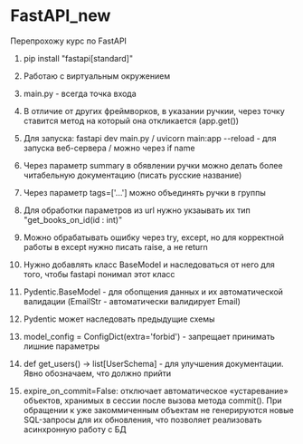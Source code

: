 # FastAPI_new
Перепрохожу курс по FastAPI

1) pip install "fastapi[standard]"
2) Работаю с виртуальным окружением
3) main.py - всегда точка входа
4) В отличие от других фреймворков, в указании ручкии, через точку ставится метод на который она откликается (app.get())

5) Для запуска: fastapi dev main.py / uvicorn main:app --reload - для запуска веб-сервера  / можно через if name
6) Через параметр summary в обявлении ручки можно делать более читабельную документацию (писать русские название)
7) Через параметр tags=['...'] можно объединять ручки в группы

8) Для обработки параметров из url нужно укзаывать их тип "get_books_on_id(id : int)"
9) Можно обрабатывать ошибку через try, except, но для корректной работы в except нужно писать raise, а не return
10) Нужно добавлять класс BaseModel и наследоваться от него для того, чтобы fastapi понимал этот класс 

11) Pydentic.BaseModel - для обопщения данных и их автоматической валидации (EmailStr - автоматически валидирует Email)
12) Pydentic может наследовать предыдущие схемы
13) model_config = ConfigDict(extra='forbid') - запрещает принимать лишние параметры
14) def get_users() -> list[UserSchema] - для улучшения документации. Явно обозначаем, что должно прийти

15) expire_on_commit=False: отключает автоматическое «устаревание» объектов, хранимых в сессии после вызова метода commit(). При обращении к уже закоммиченным объектам не генерируются новые SQL-запросы для их обновления, что позволяет реализовать асинхронную работу с БД
